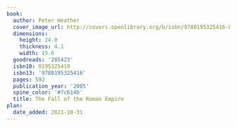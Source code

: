 ```yaml
---
book:
  author: Peter Heather
  cover_image_url: http://covers.openlibrary.org/b/isbn/9780195325416-L.jpg
  dimensions:
    height: 24.0
    thickness: 4.1
    width: 15.6
  goodreads: '285423'
  isbn10: 0195325419
  isbn13: '9780195325416'
  pages: 592
  publication_year: '2005'
  spine_color: '#7c614b'
  title: The Fall of the Roman Empire
plan:
  date_added: 2021-10-31
---
```

